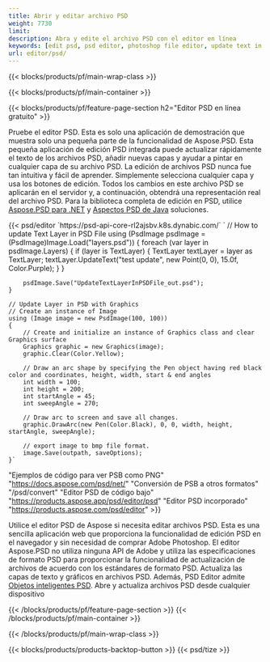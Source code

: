 ```yaml
---
title: Abrir y editar archivo PSD
weight: 7730
limit: 
description: Abra y edite el archivo PSD con el editor en línea
keywords: [edit psd, psd editor, photoshop file editor, update text in psd, update psd, open psd, update text in psd]
url: editor/psd/
---
```


{{< blocks/products/pf/main-wrap-class >}}

{{< blocks/products/pf/main-container >}}

{{< blocks/products/pf/feature-page-section h2="Editor PSD en línea gratuito" >}}
<p>Pruebe el editor PSD. Esta es solo una aplicación de demostración que muestra solo una pequeña parte de la funcionalidad de Aspose.PSD. Esta pequeña aplicación de edición PSD integrada puede actualizar rápidamente el texto de los archivos PSD, añadir nuevas capas y ayudar a pintar en cualquier capa de su archivo PSD. La edición de archivos PSD nunca fue tan intuitiva y fácil de aprender. Simplemente selecciona cualquier capa y usa los botones de edición. Todos los cambios en este archivo PSD se aplicarán en el servidor y, a continuación, obtendrá una representación real del archivo PSD. Para la biblioteca completa de edición en PSD, utilice <a href="/psd/{{< lang-code >}}net">Aspose.PSD para .NET</a> y <a href="/psd/{{< lang-code >}}java">Aspectos PSD de Java</a> soluciones. </p>
{{< psd/editor `https://psd-api-core-rl2ajsbv.k8s.dynabic.com/` 
`	// How to update Text Layer in PSD File
	using (PsdImage psdImage = (PsdImage)Image.Load("layers.psd"))
  	{
		foreach (var layer in psdImage.Layers)
		{
			if (layer is TextLayer)
			{
				TextLayer textLayer = layer as TextLayer;
				textLayer.UpdateText("test update", new Point(0, 0), 15.0f, Color.Purple);
			}
		}

		psdImage.Save("UpdateTextLayerInPSDFile_out.psd");
	}
	
	// Update Layer in PSD with Graphics
	// Create an instance of Image
	using (Image image = new PsdImage(100, 100))
	{
		// Create and initialize an instance of Graphics class and clear Graphics surface
		Graphics graphic = new Graphics(image);
		graphic.Clear(Color.Yellow);

		// Draw an arc shape by specifying the Pen object having red black color and coordinates, height, width, start & end angles                 
		int width = 100;
		int height = 200;
		int startAngle = 45;
		int sweepAngle = 270;

		// Draw arc to screen and save all changes.
		graphic.DrawArc(new Pen(Color.Black), 0, 0, width, height, startAngle, sweepAngle);

		// export image to bmp file format.
		image.Save(outpath, saveOptions);
	}` 
"Ejemplos de código para ver PSB como PNG"  "https://docs.aspose.com/psd/net/" 
"Conversión de PSB a otros formatos"  "/psd/convert" 
"Editor PSD de código bajo" "https://products.aspose.app/psd/editor/psd" 
"Editor PSD incorporado" "https://products.aspose.com/psd/editor" >}}
<p>Utilice el editor PSD de Aspose si necesita editar archivos PSD. Esta es una sencilla aplicación web que proporciona la funcionalidad de edición PSD en el navegador y sin necesidad de comprar Adobe Photoshop. El editor Aspose.PSD no utiliza ninguna API de Adobe y utiliza las especificaciones de formato PSD para proporcionar la funcionalidad de actualización de archivos de acuerdo con los estándares de formato PSD. Actualiza las capas de texto y gráficos en archivos PSD. Además, PSD Editor admite <a href="https://reference.aspose.com/psd/net/aspose.psd.fileformats.psd.layers.smartobjects/smartobjectlayer/">Objetos inteligentes PSD</a>. Abre y actualiza archivos PSD desde cualquier dispositivo</p>

{{< /blocks/products/pf/feature-page-section >}}
{{< /blocks/products/pf/main-container >}}


{{< /blocks/products/pf/main-wrap-class >}}

{{< blocks/products/products-backtop-button >}}
{{< psd/tize >}}
